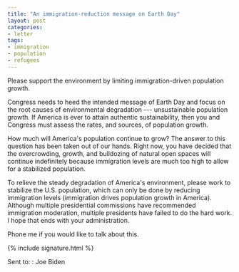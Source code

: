 ```yaml
---
title: "An immigration-reduction message on Earth Day"
layout: post
categories:
- letter
tags:
- immigration
- population
- refugees
---
```


Please support the environment by limiting immigration-driven population growth.

Congress needs to heed the intended message of Earth Day and focus on the root causes of environmental degradation --- unsustainable population growth. If America is ever to attain authentic sustainability, then you and Congress must assess the rates, and sources, of population growth.

How much will America's population continue to grow? The answer to this question has been taken out of our hands. Right now, you have decided that the overcrowding, growth, and bulldozing of natural open spaces will continue indefinitely because immigration levels are much too high to allow for a stabilized population.

To relieve the steady degradation of America's environment, please work to stabilize the U.S. population, which can only be done by reducing immigration levels (immigration drives population growth in America). Although multiple presidential commissions have recommended immigration moderation, multiple presidents have failed to do the hard work. I hope that ends with your administration.

Phone me if you would like to talk about this.

{% include signature.html %}

Sent to:
: Joe Biden
